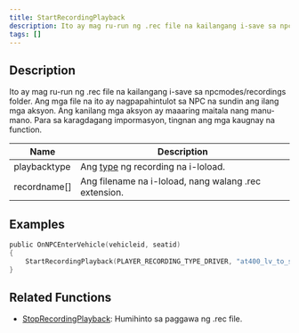 ```yaml
---
title: StartRecordingPlayback
description: Ito ay mag ru-run ng .rec file na kailangang i-save sa npcmodes/recordings folder. Ang mga file na ito ay nagpapahintulot sa NPC na sundin ang ilang mga aksyon. Ang kanilang mga aksyon ay maaaring maitala nang manu-mano. Para sa karagdagang impormasyon, tingnan ang mga kaugnay na function.
tags: []
---
```


<VersionWarn name='callback' version='SA-MP 0.3a' />

## Description

Ito ay mag ru-run ng .rec file na kailangang i-save sa npcmodes/recordings folder. Ang mga file na ito ay nagpapahintulot sa NPC na sundin ang ilang mga aksyon. Ang kanilang mga aksyon ay maaaring maitala nang manu-mano. Para sa karagdagang impormasyon, tingnan ang mga kaugnay na function.

| Name         | Description                                                     |
| ------------ | --------------------------------------------------------------- |
| playbacktype | Ang [type](../resources/recordtypes) ng recording na i-loload. |
| recordname[] | Ang filename na i-loload, nang walang .rec extension.          |

## Examples

```c
public OnNPCEnterVehicle(vehicleid, seatid)
{
    StartRecordingPlayback(PLAYER_RECORDING_TYPE_DRIVER, "at400_lv_to_sf_x1");
}
```

## Related Functions

- [StopRecordingPlayback](../functions/StopRecordingPlayback): Humihinto sa paggawa ng .rec file.